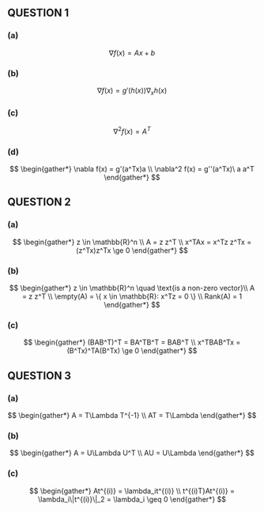 ## QUESTION 1
### (a)
$$
\nabla f(x) = Ax + b
$$
### (b)
$$
\nabla f(x) = g'(h(x)) \nabla_x h(x)
$$
### (c)
$$
\nabla^2 f(x) = A^T
$$
### (d)
$$
\begin{gather*}
    \nabla f(x) = g'(a^Tx)a \\
    \nabla^2 f(x) = g''(a^Tx)\ a a^T
\end{gather*}
$$

## QUESTION 2
### (a)
$$
\begin{gather*}
z \in \mathbb{R}^n \\
A = z z^T \\
x^TAx = x^Tz z^Tx = (z^Tx)z^Tx \ge 0
\end{gather*}
$$
### (b)
$$
\begin{gather*}
z \in \mathbb{R}^n \quad \text{is a non-zero vector}\\
A = z z^T \\
\empty(A) = \{ x \in \mathbb{R}: x^Tz = 0 \} \\
Rank(A) = 1
\end{gather*}
$$
### (c)
$$
\begin{gather*}
(BAB^T)^T = BA^TB^T = BAB^T \\
x^TBAB^Tx = (B^Tx)^TA(B^Tx) \ge 0
\end{gather*}
$$

## QUESTION 3
### (a)
$$
\begin{gather*}
A = T\Lambda T^{-1} \\
AT = T\Lambda
\end{gather*}
$$
### (b)
$$
\begin{gather*}
A = U\Lambda U^T \\
AU = U\Lambda
\end{gather*}
$$
### (c)
$$
\begin{gather*}
At^{(i)} = \lambda_it^{(i)} \\
t^{(i)T}At^{(i)} = \lambda_i\|t^{(i)}\|_2 = \lambda_i \geq 0
\end{gather*}
$$